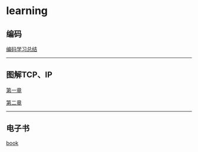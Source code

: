 # learning
## 编码

[编码学习总结](https://github.com/luanguang/articles/blob/master/%E7%BC%96%E7%A0%81/%E5%AD%A6%E4%B9%A0%E6%80%BB%E7%BB%93.md)

---

## 图解TCP、IP

[第一章](https://github.com/luanguang/articles/blob/master/%E5%9B%BE%E8%A7%A3TCP%E3%80%81IP/%E7%AC%AC%E4%B8%80%E7%AB%A0.md) 


[第二章](https://github.com/luanguang/articles/blob/master/%E5%9B%BE%E8%A7%A3TCP%E3%80%81IP/%E7%AC%AC%E4%BA%8C%E7%AB%A0.md) 

---
## 电子书

[book](https://github.com/luanguang/articles/tree/master/%E5%AD%98%E6%A1%A3/book)

